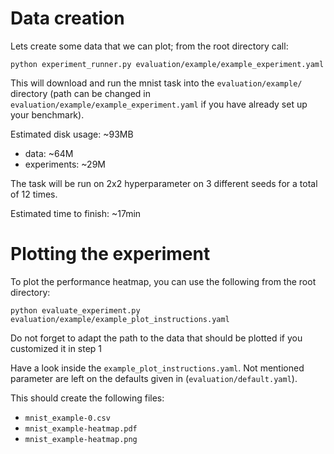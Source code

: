 # Data creation

Lets create some data that we can plot; from the root directory call:

```
python experiment_runner.py evaluation/example/example_experiment.yaml 
```

This will download and run the mnist task into the ```evaluation/example/``` directory (path can be changed in ```evaluation/example/example_experiment.yaml``` if you have already set up your benchmark).

Estimated disk usage: ~93MB

- data: ~64M
- experiments: ~29M

The task will be run on 2x2 hyperparameter on 3 different seeds for a total of 12 times.

Estimated time to finish: ~17min

# Plotting the experiment

To plot the performance heatmap, you can use the following from the root directory:

```
python evaluate_experiment.py evaluation/example/example_plot_instructions.yaml
```

Do not forget to adapt the path to the data that should be plotted if you customized it in step 1

Have a look inside the ```example_plot_instructions.yaml```. Not mentioned parameter are left on the defaults given in (```evaluation/default.yaml```).

This should create the following files:

- ```mnist_example-0.csv```
- ```mnist_example-heatmap.pdf```
- ```mnist_example-heatmap.png```
